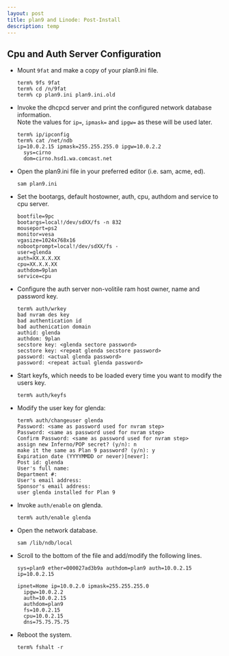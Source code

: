```yaml
---
layout: post
title: plan9 and Linode: Post-Install
description: temp
---
```


## Cpu and Auth Server Configuration

*   Mount `9fat` and make a copy of your plan9.ini file.

    ```
    term% 9fs 9fat
    term% cd /n/9fat
    term% cp plan9.ini plan9.ini.old
    ```

*   Invoke the dhcpcd server and print the configured network database information.  
    Note the values for `ip=`, `ipmask=` and `ipgw=` as these will be used later.

    ```
    term% ip/ipconfig
    term% cat /net/ndb
    ip=10.0.2.15 ipmask=255.255.255.0 ipgw=10.0.2.2
      sys=cirno
      dom=cirno.hsd1.wa.comcast.net
    ```

*   Open the plan9.ini file in your preferred editor (i.e. sam, acme, ed).

    ```
    sam plan9.ini
    ```

*   Set the bootargs, default hostowner, auth, cpu, authdom and service to cpu server.

    ```
    bootfile=9pc
    bootargs=local!/dev/sdXX/fs -n 832
    mouseport=ps2
    monitor=vesa
    vgasize=1024x768x16
    nobootprompt=local!/dev/sdXX/fs -
    user=glenda
    auth=XX.X.X.XX
    cpu=XX.X.X.XX
    authdom=9plan
    service=cpu
    ```
    
*   Configure the auth server non-volitile ram host owner, name and password key.

    ```
    term% auth/wrkey
    bad nvram des key
    bad authentication id
    bad authenication domain
    authid: glenda
    authdom: 9plan
    secstore key: <glenda sectore password>
    secstore key: <repeat glenda secstore password>
    password: <actual glenda password>
    password: <repeat actual glenda password>
    ```

*   Start keyfs, which needs to be loaded every time you want to modify the users 
    key.

    ```
    term% auth/keyfs
    ```

*   Modify the user key for glenda:

    ```
    term% auth/changeuser glenda
    Password: <same as password used for nvram step>
    Password: <same as password used for nvram step>
    Confirm Password: <same as password used for nvram step>
    assign new Inferno/POP secret? (y/n): n
    make it the same as Plan 9 password? (y/n): y
    Expiration date (YYYYMMDD or never)[never]:
    Post id: glenda
    User's full name:
    Department #:
    User's email address:
    Sponsor's email address:
    user glenda installed for Plan 9
    ```

*   Invoke `auth/enable` on glenda.

    ```
    term% auth/enable glenda
    ```

*   Open the network database.

    ```
    sam /lib/ndb/local
    ```

*   Scroll to the bottom of the file and add/modify the following lines. 

    ```
    sys=plan9 ether=000027ad3b9a authdom=plan9 auth=10.0.2.15 ip=10.0.2.15

    ipnet=Home ip=10.0.2.0 ipmask=255.255.255.0
      ipgw=10.0.2.2
      auth=10.0.2.15
      authdom=plan9
      fs=10.0.2.15
      cpu=10.0.2.15
      dns=75.75.75.75

    ```

*   Reboot the system.

    ```
    term% fshalt -r
    ```
